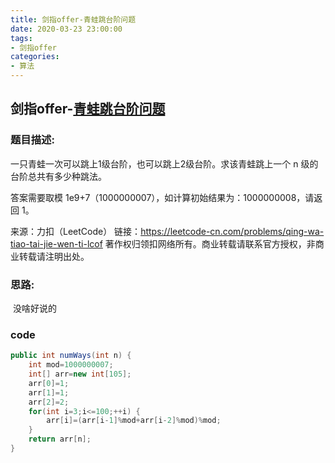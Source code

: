 ```yaml
---
title: 剑指offer-青蛙跳台阶问题
date: 2020-03-23 23:00:00
tags:
- 剑指offer
categories: 
- 算法
---
```


## 剑指offer-[青蛙跳台阶问题](https://leetcode-cn.com/problems/qing-wa-tiao-tai-jie-wen-ti-lcof/)

### 题目描述:

一只青蛙一次可以跳上1级台阶，也可以跳上2级台阶。求该青蛙跳上一个 n 级的台阶总共有多少种跳法。

答案需要取模 1e9+7（1000000007），如计算初始结果为：1000000008，请返回 1。

来源：力扣（LeetCode）
链接：https://leetcode-cn.com/problems/qing-wa-tiao-tai-jie-wen-ti-lcof
著作权归领扣网络所有。商业转载请联系官方授权，非商业转载请注明出处。

<!--more-->

### 思路:

​	没啥好说的

### code

```java
public int numWays(int n) {
    int mod=1000000007;
    int[] arr=new int[105];
    arr[0]=1;
    arr[1]=1;
    arr[2]=2;
    for(int i=3;i<=100;++i) {
        arr[i]=(arr[i-1]%mod+arr[i-2]%mod)%mod;
    }
    return arr[n];
}
```


